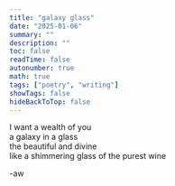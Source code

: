 ```yaml
---
title: "galaxy glass"
date: "2025-01-06"
summary: ""
description: ""
toc: false
readTime: false
autonumber: true
math: true
tags: ["poetry", "writing"]
showTags: false
hideBackToTop: false
---
```


I want a wealth of you  
a galaxy in a glass  
the beautiful and divine  
like a shimmering glass of the purest wine  
    
  
-aw